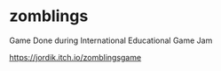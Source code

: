 # zomblings
Game Done during International Educational Game Jam

https://jordik.itch.io/zomblingsgame
